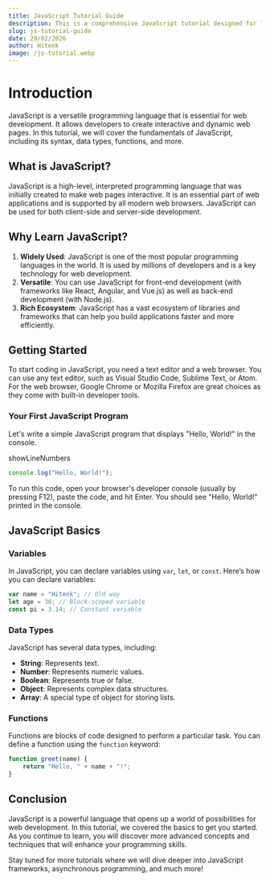 ```yaml
---
title: JavaScript Tutorial Guide
description: This is a comprehensive JavaScript tutorial designed for learners at all levels.
slug: js-tutorial-guide
date: 29/02/2026
author: Hitenk
image: /js-tutorial.webp
---
```


# Introduction

JavaScript is a versatile programming language that is essential for web development. It allows developers to create interactive and dynamic web pages. In this tutorial, we will cover the fundamentals of JavaScript, including its syntax, data types, functions, and more.

## What is JavaScript?

JavaScript is a high-level, interpreted programming language that was initially created to make web pages interactive. It is an essential part of web applications and is supported by all modern web browsers. JavaScript can be used for both client-side and server-side development.

## Why Learn JavaScript?

1. **Widely Used**: JavaScript is one of the most popular programming languages in the world. It is used by millions of developers and is a key technology for web development.
2. **Versatile**: You can use JavaScript for front-end development (with frameworks like React, Angular, and Vue.js) as well as back-end development (with Node.js).
3. **Rich Ecosystem**: JavaScript has a vast ecosystem of libraries and frameworks that can help you build applications faster and more efficiently.

## Getting Started

To start coding in JavaScript, you need a text editor and a web browser. You can use any text editor, such as Visual Studio Code, Sublime Text, or Atom. For the web browser, Google Chrome or Mozilla Firefox are great choices as they come with built-in developer tools.

### Your First JavaScript Program

Let's write a simple JavaScript program that displays "Hello, World!" in the console.

showLineNumbers
```javascript 
console.log("Hello, World!");
```

To run this code, open your browser's developer console (usually by pressing F12), paste the code, and hit Enter. You should see "Hello, World!" printed in the console.

## JavaScript Basics

### Variables

In JavaScript, you can declare variables using `var`, `let`, or `const`. Here’s how you can declare variables:

```javascript
var name = "Hitenk"; // Old way
let age = 30; // Block-scoped variable
const pi = 3.14; // Constant variable
```

### Data Types

JavaScript has several data types, including:

- **String**: Represents text.
- **Number**: Represents numeric values.
- **Boolean**: Represents true or false.
- **Object**: Represents complex data structures.
- **Array**: A special type of object for storing lists.

### Functions

Functions are blocks of code designed to perform a particular task. You can define a function using the `function` keyword:

```javascript
function greet(name) {
    return "Hello, " + name + "!";
}
```

## Conclusion

JavaScript is a powerful language that opens up a world of possibilities for web development. In this tutorial, we covered the basics to get you started. As you continue to learn, you will discover more advanced concepts and techniques that will enhance your programming skills.

Stay tuned for more tutorials where we will dive deeper into JavaScript frameworks, asynchronous programming, and much more!
```